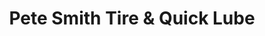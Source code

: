 ---
title: "Pete Smith Tire & Quick Lube"
url: /louisburg/pete-smith-tire-and-quick-lube/
shop: car repair
---